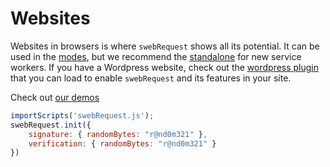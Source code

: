 # Websites
Websites in browsers is where `swebRequest` shows all its potential. It can be used in the [modes](../modes.md), but we recommend the [standalone](../modes/standalone.md) for new service workers. If you have a Wordpress website, check out the [wordpress plugin](wordpress.md#plugin) that you can load to enable `swebRequest` and its features in your site. 

Check out [our demos](../demos.md)

```javascript
importScripts('swebRequest.js');
swebRequest.init({
    signature: { randomBytes: "r@nd0m321" },
    verification: { randomBytes: "r@nd0m321" }
})
```
